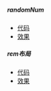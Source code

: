 ##### randomNum
*	[代码](https://github.com/lzj222312/personalProject/blob/master/%E7%A7%BB%E5%8A%A8%E7%AB%AF%E5%B8%83%E5%B1%80/randNum.html)
*	[效果](https://lzj222312.github.io/personalProject/%E7%A7%BB%E5%8A%A8%E7%AB%AF%E5%B8%83%E5%B1%80/randNum.html)

##### rem布局
* [代码](https://github.com/lzj222312/personalProject/blob/master/%E7%A7%BB%E5%8A%A8%E7%AB%AF%E5%B8%83%E5%B1%80/rem.html)
* [效果](https://lzj222312.github.io/personalProject/%E7%A7%BB%E5%8A%A8%E7%AB%AF%E5%B8%83%E5%B1%80/rem.html)